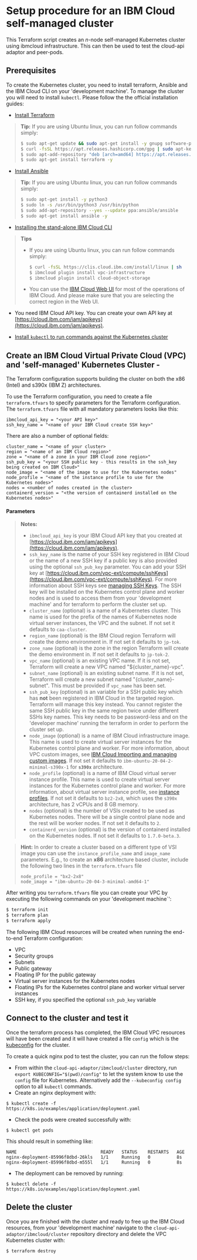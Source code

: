 # Setup procedure for an IBM Cloud self-managed cluster

This Terraform script creates an *n*-node self-managed Kubernetes cluster using ibmcloud infrastructure.
This can then be used to test the cloud-api adaptor and peer-pods.

## Prerequisites

To create the Kubernetes cluster, you need to install terraform, Ansible and the IBM Cloud CLI on your 
'development machine'. To manage the cluster you will need to install `kubectl`.
Please follow the the official installation guides:

* [Install Terraform](https://learn.hashicorp.com/tutorials/terraform/install-cli)

> **Tip:** If you are using Ubuntu linux, you can run follow commands simply:
> ```bash
> $ sudo apt-get update && sudo apt-get install -y gnupg software-properties-common curl
> $ curl -fsSL https://apt.releases.hashicorp.com/gpg | sudo apt-key add -
> $ sudo apt-add-repository "deb [arch=amd64] https://apt.releases.hashicorp.com $(lsb_release -cs) main"
> $ sudo apt-get install terraform -y
> ```

* [Install Ansible](https://docs.ansible.com/ansible/latest/installation_guide/intro_installation.html)

> **Tip:** If you are using Ubuntu linux, you can run follow commands simply:
> ```bash
> $ sudo apt-get install -y python3
> $ sudo ln -s /usr/bin/python3 /usr/bin/python
> $ sudo add-apt-repository --yes --update ppa:ansible/ansible
> $ sudo apt-get install ansible -y
> ```

* [Installing the stand-alone IBM Cloud CLI](https://cloud.ibm.com/docs/cli?topic=cli-install-ibmcloud-cli)

> **Tips**
> - If you are using Ubuntu linux, you can run follow commands simply:
>     ```bash
>     $ curl -fsSL https://clis.cloud.ibm.com/install/linux | sh
>     $ ibmcloud plugin install vpc-infrastructure
>     $ ibmcloud plugin install cloud-object-storage
>     ```
> - You can use the [IBM Cloud Web UI](https://cloud.ibm.com/vpc-ext/overview) for most of the operations of IBM Cloud.
And please make sure that you are selecting the correct region in the Web UI.
> 

* You need IBM Cloud API key. You can create your own API key at [https://cloud.ibm.com/iam/apikeys](https://cloud.ibm.com/iam/apikeys).

* [Install `kubectl` to run commands against the Kubernetes cluster](https://kubernetes.io/docs/tasks/tools/)

## Create an IBM Cloud Virtual Private Cloud (VPC) and 'self-managed' Kubernetes Cluster -

The Terraform configuration supports building the cluster on both the x86 (Intel) and s390x (IBM Z) architectures.

To use the Terraform configuration, you need to create a file `terraform.tfvars` to specify parameters for the
Terraform configuration. The `terraform.tfvars` file with all mandatory parameters looks like this:

```
ibmcloud_api_key = "<your API key>"
ssh_key_name = "<name of your IBM Cloud create SSH key>"
```

There are also a number of optional fields:
```
cluster_name = "<name of your cluster>
region = "<name of an IBM Cloud region>"
zone = "<name of a zone in your IBM Cloud zone region>"
ssh_pub_key = "<your SSH public key - this results in the ssh_key being created on IBM Cloud>"
node_image = "<name of the image to use for the Kubernetes nodes"
node_profile = "<name of the instance profile to use for the Kubernetes nodes>"
nodes = <number of nodes created in the cluster>
containerd_version = "<the version of containerd installed on the Kubernetes nodes>"
```

#### Parameters

> **Notes:**
> - `ibmcloud_api_key` is your IBM Cloud API key that you created at 
[https://cloud.ibm.com/iam/apikeys](https://cloud.ibm.com/iam/apikeys).
> - `ssh_key_name` is the name of your SSH key registered in IBM Cloud or the name of a new SSH key if a public key is
also provided using the optional `ssh_pub_key` parameter. You can add your SSH key at 
[https://cloud.ibm.com/vpc-ext/compute/sshKeys](https://cloud.ibm.com/vpc-ext/compute/sshKeys). For more information
about SSH keys see [managing SSH Keys](https://cloud.ibm.com/docs/vpc?topic=vpc-ssh-keys). The SSH key will be 
installed on the Kubernetes control plane and worker nodes and is used to access them from your 'development machine' and for terraform to perform the cluster set up.
> - `cluster_name` (optional) is a name of a Kubernetes cluster. This name is used for the prefix of the names of 
Kubernetes node virtual server instances, the VPC and the subnet. If not set it defaults to `caa-cluster`.
> - `region_name` (optional) is the IBM Cloud region Terraform will create the demo environment in. If not set it
defaults to `jp-tok`.
> - `zone_name` (optional) is the zone in the region Terraform will create the demo environment in. If not set it
defaults to `jp-tok-2`.
> - `vpc_name` (optional) is an existing VPC name. If it is not set, Terraform will create a new VPC named "${cluster_name}-vpc".
> - `subnet_name` (optional) is an existing subnet name. If it is not set, Terraform will create a new subnet named "{cluster_name}-subnet". This must be provided if `vpc_name` has been set.
> - `ssh_pub_key` (optional) is an variable for a SSH public key which has **not** been registered in IBM Cloud in the
targeted region. Terraform will manage this key instead. You cannot register the same SSH public key in the same region
twice under different SSHs key names. This key needs to be password-less and on the 'developer machine' running the terraform in order to perform the cluster set up.
> - `node_image` (optional) is a name of IBM Cloud infrastructure image. This name is used to create virtual server
 instances for the Kubernetes control plane and worker. For more information, about VPC custom images, see 
 [IBM Cloud Importing and managing custom images](https://cloud.ibm.com/docs/vpc?topic=vpc-managing-images).
  If not set it defaults to `ibm-ubuntu-20-04-2-minimal-s390x-1` for **`s390x`** architecture.
> - `node_profile` (optional) is a name of IBM Cloud virtual server instance profile. This name is used to create virtual server instances for the Kubernetes control plane and worker. For more information, about virtual server instance profile, see [instance profiles](https://cloud.ibm.com/docs/vpc?topic=vpc-profiles). If not set it defaults to `bz2-2x8`, which uses the `s390x` architecture, has 2 vCPUs and 8 GB memory.
> - `nodes` (optional) is the number of VSIs created to be used as Kubernetes nodes. There will be a single control 
plane node and the rest will be worker nodes. If not set it defaults to `2`.
> - `containerd_version` (optional) is the version of containerd installed on the Kubernetes nodes. If not set it 
defaults to `1.7.0-beta.3`.
 <!-- TODO #570 once we've fixed pre-install of containerd note that this might be overriden?-->

> **Hint:** In order to create a cluster based on a different type of VSI image you can use the `instance_profile_name`
and `image_name` parameters. E.g., to create an **x86** architecture based cluster, include the following two lines in
the `terraform.tfvars` file
>
>     node_profile = "bx2-2x8"
>     node_image = "ibm-ubuntu-20-04-3-minimal-amd64-1"
>

After writing you `terraform.tfvars` file you can create your VPC by executing the following commands on your
'development machine`':
```bash
$ terraform init
$ terraform plan
$ terraform apply
```

The following IBM Cloud resources will be created when running the end-to-end Terraform configuration:
* VPC
* Security groups
* Subnets
* Public gateway
* Floating IP for the public gateway
* Virtual server instances for the Kubernetes nodes
* Floating IPs for the Kubernetes control plane and worker virtual server instances
* SSH key, if you specified the optional `ssh_pub_key` variable

## Connect to the cluster and test it

Once the terraform process has completed, the IBM Cloud VPC resources will have been created and it will have created
a file `config` which is the
[kubeconfig](https://kubernetes.io/docs/concepts/configuration/organize-cluster-access-kubeconfig/)
for the cluster. 

To create a quick nginx pod to test the cluster, you can run the follow steps:
- From within the `cloud-api-adaptor/ibmcloud/cluster` directory, run `export KUBECONFIG="$(pwd)/config"` to let the
system know to use the `config` file for Kubernetes. Alternatively add the `--kubeconfig config` option to all
`kubectl` commands.
- Create an nginx deployment with:
```
$ kubectl create -f https://k8s.io/examples/application/deployment.yaml
```
- Check the pods were created successfully with:
```
$ kubectl get pods
```
This should result in something like:
```
NAME                                READY   STATUS    RESTARTS   AGE
nginx-deployment-85996f8dbd-26kls   1/1     Running   0          8s
nginx-deployment-85996f8dbd-m555l   1/1     Running   0          8s
```
- The deployment can be removed by running:
```
$ kubectl delete -f https://k8s.io/examples/application/deployment.yaml
```

## Delete the cluster

Once you are finished with the cluster and ready to free up the IBM Cloud resources, from your 'development machine'
navigate to the `cloud-api-adaptor/ibmcloud/cluster` repository directory and delete the VPC Kubernetes cluster with:
```bash
$ terraform destroy
```
